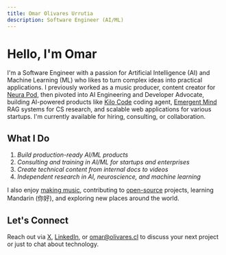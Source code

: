 ```yaml
---
title: Omar Olivares Urrutia
description: Software Engineer (AI/ML)
---
```


# Hello, I'm Omar

I'm a Software Engineer with a passion for Artificial Intelligence (AI) and
Machine Learning (ML) who likes to turn complex ideas into practical
applications. I previously worked as a music producer, content creator for
[Neura Pod], then pivoted into AI Engineering and Developer Advocate, building
AI-powered products like [Kilo Code] coding agent, [Emergent Mind] RAG systems
for CS research, and scalable web applications for various startups. I'm
currently available for hiring, consulting, or collaboration.

## What I Do

1. _Build production-ready AI/ML products_
2. _Consulting and training in AI/ML for startups and enterprises_
3. _Create technical content from internal docs to videos_
4. _Independent research in AI, neuroscience, and machine learning_

I also enjoy [making music], contributing to [open-source] projects, learning
Mandarin (你好), and exploring new places around the world.

## Let's Connect

Reach out via [X], [LinkedIn], or [omar@olivares.cl] to discuss your next
project or just to chat about technology.

[Emergent Mind]: https://www.emergentmind.com
[Kilo Code]: https://kilocode.ai
[Neura Pod]: https://www.youtube.com/@NeuraPod
[content]: https://www.youtube.com/watch?v=kFlLzFuslfQ
[creation]: https://www.youtube.com/watch?v=ISa10TrJK7w
[making music]: https://open.spotify.com/artist/5e6x7QJXOGbkDEPpEOWm1w
[open-source]: https://github.com/ofou
[X]: https://twitter.com/omarnomad
[LinkedIn]: https://www.linkedin.com/in/ofou
[omar@olivares.cl]: mailto:omar@olivares.cl 